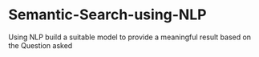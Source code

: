 # Semantic-Search-using-NLP
Using NLP build a suitable model to provide a meaningful result based on the Question asked 
